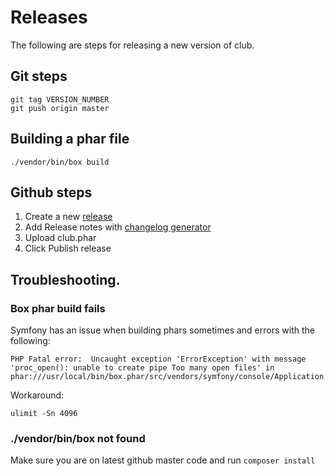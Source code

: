 # Releases

The following are steps for releasing a new version of club.

## Git steps
```
git tag VERSION_NUMBER
git push origin master
```

## Building a phar file
```
./vendor/bin/box build
```

## Github steps
1. Create a new [release](https://github.com/acquia/club/releases/new])
2. Add Release notes with [changelog generator](https://github.com/skywinder/github-changelog-generator)
3. Upload club.phar
4. Click Publish release



## Troubleshooting.
### Box phar build fails
Symfony has an issue when building phars sometimes and errors with the following:
```
PHP Fatal error:  Uncaught exception 'ErrorException' with message 'proc_open(): unable to create pipe Too many open files' in phar:///usr/local/bin/box.phar/src/vendors/symfony/console/Application.php:954
```

Workaround:
```
ulimit -Sn 4096
```
### ./vendor/bin/box not found
Make sure you are on latest github master code and run
`composer install`
